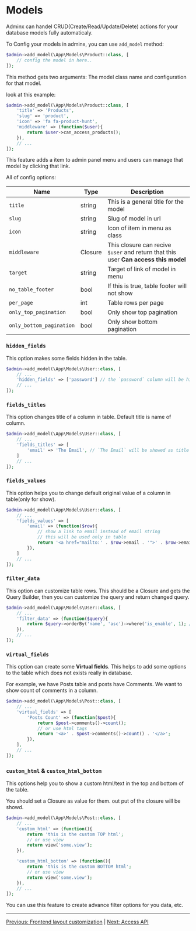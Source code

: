 # Models
Adminx can handel CRUD(Create/Read/Update/Delete) actions for your database models fully automaticaly.

To Config your models in adminx, you can use `add_model` method:

```php
$admin->add_model(\App\Models\Product::class, [
    // config the model in here..
]);
```

This method gets two arguments: The model class name and configuration for that model.

look at this example:

```php
$admin->add_model(\App\Models\Product::class, [
    'title' => 'Products',
    'slug' => 'product',
    'icon' => 'fa fa-product-hunt',
    'middleware' => (function($user){
        return $user->can_access_products();
    }),
    // ...
]);
```

This feature adds a item to admin panel menu and users can manage that model by clicking that link.

All of config options:

|Name|Type|Description|
|----|----|-----------|
| `title` | string | This is a general title for the model |
| `slug` | string | Slug of model in url |
| `icon` | string | Icon of item in menu as class |
| `middleware` | Closure | This closure can recive `$user` and return that this user **Can access this model** |
| `target` | string | Target of link of model in menu |
| `no_table_footer` | bool | If this is true, table footer will not show |
| `per_page` | int | Table rows per page |
| `only_top_pagination` | bool | Only show top pagination |
| `only_bottom_pagination` | bool | Only show bottom pagination |

### `hidden_fields`
This option makes some fields hidden in the table.

```php
$admin->add_model(\App\Models\User::class, [
    // ...
    'hidden_fields' => ['password'] // the `password` column will be hidden in the table
    // ...
]);
```

### `fields_titles`
This option changes title of a column in table. Default title is name of column.

```php
$admin->add_model(\App\Models\User::class, [
    // ...
    'fields_titles' => [
        'email' => 'The Email', // `The Email` will be showed as title of column `email` in table
    ]
    // ...
]);
```

### `fields_values`
This option helps you to change default original value of a column in table(only for show).

```php
$admin->add_model(\App\Models\User::class, [
    // ...
    'fields_values' => [
        'email' => (function($row){
            // show a link to email instead of email string
            // this will be used only in table
            return '<a href="mailto:' . $row->email . '">' . $row->email . '</a>';
        }),
    ]
    // ...
]);
```

### `filter_data`
This option can customize table rows. This should be a Closure and gets the Query Builder, then you can customize the query and return changed query.

```php
$admin->add_model(\App\Models\User::class, [
    // ...
    'filter_data' => (function($query){
        return $query->orderBy('name', 'asc')->where('is_enable', 1); // or other conditions
    }),
    // ...
]);
```

### `virtual_fields`
This option can create some **Virtual fields**. This helps to add some options to the table which does not exists really in database.

For example, we have Posts table and posts have Comments. We want to show count of comments in a column.

```php
$admin->add_model(\App\Models\Post::class, [
    // ...
    'virtual_fields' => [
        'Posts Count' => (function($post){
            return $post->comments()->count();
            // or use html tags
            return '<a>' . $post->comments()->count() . '</a>';
        }),
    ],
    // ...
]);
```

### `custom_html` & `custom_html_bottom`
This options help you to show a custom html/text in the top and bottom of the table.

You should set a Closure as value for them. out put of the closure will be showd.

```php
$admin->add_model(\App\Models\Post::class, [
    // ...
    'custom_html' => (function(){
        return 'this is the custom TOP html';
        // or use view
        return view('some.view');
    }),

    'custom_html_bottom' => (function(){
        return 'this is the custom BOTTOM html';
        // or use view
        return view('some.view');
    }),
    // ...
]);
```

You can use this feature to create advance filter options for you data, etc.

---

[Previous: Frontend layout customization](03_frontend_layout_customization.md) |
[Next: Access API](05_access_api.md)
